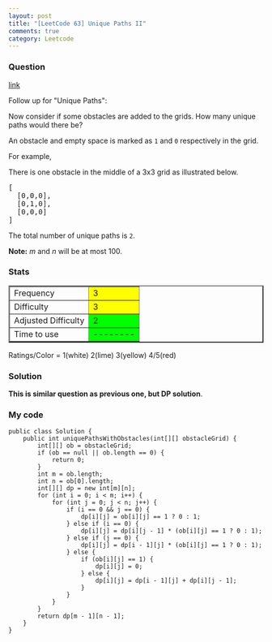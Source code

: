 ```yaml
---
layout: post
title: "[LeetCode 63] Unique Paths II"
comments: true
category: Leetcode
---
```


### Question

[link](http://oj.leetcode.com/problems/unique-paths-ii/)

<div class="question-content">
            <p></p><p>Follow up for "Unique Paths":</p>

<p>Now consider if some obstacles are added to the grids. How many unique paths would there be?</p>

<p>An obstacle and empty space is marked as <code>1</code> and <code>0</code> respectively in the grid.</p>

<p>For example,<br>
</p><p>There is one obstacle in the middle of a 3x3 grid as illustrated below.</p>
<pre>[
  [0,0,0],
  [0,1,0],
  [0,0,0]
]
</pre>
<p>The total number of unique paths is <code>2</code>.</p>

<p><b>Note:</b> <i>m</i> and <i>n</i> will be at most 100.</p><p></p>
          </div>

### Stats

<table border="2">
	<tr>
		<td>Frequency</td>
		<td bgcolor="yellow">3</td>
	</tr>
	<tr>
		<td>Difficulty</td>
		<td bgcolor="yellow">3</td>
	</tr>
	<tr>
		<td>Adjusted Difficulty</td>
		<td bgcolor="lime">2</td>
	</tr>
	<tr>
		<td>Time to use</td>
		<td bgcolor="lime">--------</td>
	</tr>
</table>

Ratings/Color = 1(white) 2(lime) 3(yellow) 4/5(red)

### Solution

**This is similar question as previous one, but DP solution**.

### My code

    public class Solution {
        public int uniquePathsWithObstacles(int[][] obstacleGrid) {
            int[][] ob = obstacleGrid;
            if (ob == null || ob.length == 0) {
                return 0;
            }
            int m = ob.length;
            int n = ob[0].length;
            int[][] dp = new int[m][n];
            for (int i = 0; i < m; i++) {
                for (int j = 0; j < n; j++) {
                    if (i == 0 && j == 0) {
                        dp[i][j] = ob[i][j] == 1 ? 0 : 1;
                    } else if (i == 0) {
                        dp[i][j] = dp[i][j - 1] * (ob[i][j] == 1 ? 0 : 1);
                    } else if (j == 0) {
                        dp[i][j] = dp[i - 1][j] * (ob[i][j] == 1 ? 0 : 1);
                    } else {
                        if (ob[i][j] == 1) {
                            dp[i][j] = 0;
                        } else {
                            dp[i][j] = dp[i - 1][j] + dp[i][j - 1];
                        }
                    }
                }
            }
            return dp[m - 1][n - 1];
        }
    }
